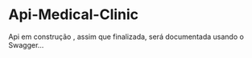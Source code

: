 # Api-Medical-Clinic

Api em construção , assim que finalizada, será documentada usando o Swagger...
